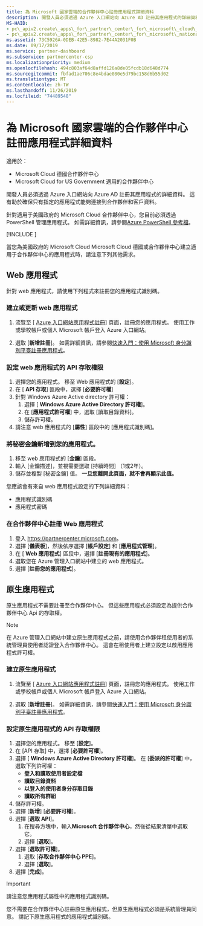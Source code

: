 ```yaml
---
title: 為 Microsoft 國家雲端的合作夥伴中心註冊應用程式詳細資料
description: 開發人員必須透過 Azure 入口網站向 Azure AD 註冊其應用程式的詳細資料。 這有助於確保只有指定的應用程式能夠連接到合作夥伴和客戶資料。
MS-HAID:
- pc\_apiv2.create\_apps\_for\_partner\_center\_for\_microsoft\_cloud\_germany
- pc\_apiv2.create\_apps\_for\_partner\_center\_for\_microsoft\_national\_clouds
ms.assetid: 73C5926A-0DEB-42E5-8982-7E44A2031F0B
ms.date: 09/17/2019
ms.service: partner-dashboard
ms.subservice: partnercenter-csp
ms.localizationpriority: medium
ms.openlocfilehash: 494c803af64d8affd126a8de05fcdb18d648d774
ms.sourcegitcommit: fbfad1ae706c8e4bdae080e5d79bc158d6b55d02
ms.translationtype: MT
ms.contentlocale: zh-TW
ms.lasthandoff: 11/26/2019
ms.locfileid: "74489548"
---
```

# <a name="register-app-details-for-partner-center-for-microsoft-national-cloud"></a>為 Microsoft 國家雲端的合作夥伴中心註冊應用程式詳細資料

適用於：

- Microsoft Cloud 德國合作夥伴中心
- Microsoft Cloud for US Government 適用的合作夥伴中心

開發人員必須透過 Azure 入口網站向 Azure AD 註冊其應用程式的詳細資料。 這有助於確保只有指定的應用程式能夠連接到合作夥伴和客戶資料。

針對適用于美國政府的 Microsoft Cloud 合作夥伴中心，您目前必須透過 PowerShell 管理應用程式。 如需詳細資訊，請參閱[Azure PowerShell 參考檔](https://docs.microsoft.com/powershell/module/Azuread/?view=azureadps-2.0#applications)。

[!INCLUDE [<Partner Center PowerShell module support details>](<../includes/powershell-module-support.md>)]

當您為美國政府的 Microsoft Cloud Microsoft Cloud 德國或合作夥伴中心建立適用于合作夥伴中心的應用程式時，請注意下列其他需求。

## <a name="web-apps"></a>Web 應用程式

針對 web 應用程式，請使用下列程式來註冊您的應用程式識別碼。

### <a name="create-or-update-web-app"></a>建立或更新 web 應用程式

1. 流覽至 [ [Azure 入口網站應用程式註冊](https://go.microsoft.com/fwlink/?linkid=2083908)] 頁面，註冊您的應用程式。 使用工作或學校帳戶或個人 Microsoft 帳戶登入 Azure 入口網站。

2. 選取 [**新增註冊**]。 如需詳細資訊，請參閱[快速入門：使用 Microsoft 身分識別平臺註冊應用程式](https://docs.microsoft.com/en-us/azure/active-directory/develop/quickstart-register-app)。

### <a name="configure-api-access-permissions-for-web-app"></a>設定 web 應用程式的 API 存取權限

1. 選擇您的應用程式。 移至 Web 應用程式的 [**設定**]。
2. 在 [ **API 存取**] 區段中，選擇 [**必要許可權**]
3. 針對 Windows Azure Active directory 許可權：
    1. 選擇 [ **Windows Azure Active Directory 許可權**]。
    2. 在 [**應用程式許可權**] 中，選取 [讀取目錄資料]。
    3. 儲存許可權。
4. 請注意 web 應用程式的 [**屬性**] 區段中的 [應用程式識別碼]。

### <a name="add-a-secret-key-to-your-app"></a>將秘密金鑰新增到您的應用程式。

1. 移至 web 應用程式的 [**金鑰**] 區段。
2. 輸入 [金鑰描述]，並視需要選取 [持續時間] （1或2年）。
3. 儲存並複製 [秘密金鑰] 值。 **一旦您離開此頁面，就不會再顯示此值。**

您應該會有來自 web 應用程式設定的下列詳細資料：

- 應用程式識別碼
- 應用程式密碼

### <a name="register-the-web-app-in-partner-center"></a>在合作夥伴中心註冊 Web 應用程式

1. 登入 <https://partnercenter.microsoft.com>。
2. 選擇 [**儀表板**]，然後依序選擇 [**帳戶設定**] 和 [**應用程式管理**]。
3. 在 [ **Web 應用程式**] 區段中，選擇 [**註冊現有的應用程式**]。
4. 選取您在 Azure 管理入口網站中建立的 web 應用程式。
5. 選擇 [**註冊您的應用程式**]。

## <a name="native-apps"></a>原生應用程式

原生應用程式不需要註冊至合作夥伴中心。 但這些應用程式必須設定為提供合作夥伴中心 Api 的存取權。

>[!NOTE]
>在 Azure 管理入口網站中建立原生應用程式之前，請使用合作夥伴租使用者的系統管理員使用者認證登入合作夥伴中心。 這會在租使用者上建立設定以啟用應用程式許可權。

### <a name="create-native-app"></a>建立原生應用程式

1. 流覽至 [ [Azure 入口網站應用程式註冊](https://go.microsoft.com/fwlink/?linkid=2083908)] 頁面，註冊您的應用程式。 使用工作或學校帳戶或個人 Microsoft 帳戶登入 Azure 入口網站。

2. 選取 [**新增註冊**]。 如需詳細資訊，請參閱[快速入門：使用 Microsoft 身分識別平臺註冊應用程式](https://docs.microsoft.com/en-us/azure/active-directory/develop/quickstart-register-app)。

### <a name="configure-api-access-permissions-for-native-app"></a>設定原生應用程式的 API 存取權限

1. 選擇您的應用程式。 移至 [**設定**]。
2. 在 [API 存取] 中，選擇 [**必要許可權**]。
3. 選擇 [ **Windows Azure Active Directory 許可權**]。 在 [**委派的許可權**] 中，選取下列許可權：
    - **登入和讀取使用者設定檔**
    - **讀取目錄資料**
    - **以登入的使用者身分存取目錄**
    - **讀取所有群組**
4. 儲存許可權。
5. 選擇 [**新增**] [**必要許可權**]。
6. 選擇 [**選取 API**]。
    1. 在搜尋方塊中，輸入**Microsoft 合作夥伴中心**，然後從結果清單中選取它。
    2. 選擇 [**選取**]。
7. 選擇 [**選取許可權**]。
    1. 選取 [**存取合作夥伴中心 PPE**]。
    2. 選擇 [**選取**]。
8. 選擇 [**完成**]。

>[!IMPORTANT]
> 請注意您應用程式屬性中的應用程式識別碼。

您不需要在合作夥伴中心註冊原生應用程式，但原生應用程式必須是系統管理員同意。 請記下原生應用程式的應用程式識別碼。